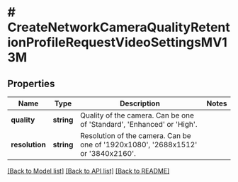 # # CreateNetworkCameraQualityRetentionProfileRequestVideoSettingsMV13M

## Properties

Name | Type | Description | Notes
------------ | ------------- | ------------- | -------------
**quality** | **string** | Quality of the camera. Can be one of &#39;Standard&#39;, &#39;Enhanced&#39; or &#39;High&#39;. |
**resolution** | **string** | Resolution of the camera. Can be one of &#39;1920x1080&#39;, &#39;2688x1512&#39; or &#39;3840x2160&#39;. |

[[Back to Model list]](../../README.md#models) [[Back to API list]](../../README.md#endpoints) [[Back to README]](../../README.md)
